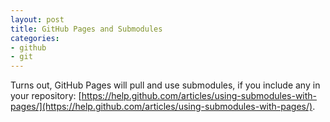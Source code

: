 ```yaml
---
layout: post
title: GitHub Pages and Submodules
categories:
- github
- git
---
```


Turns out, GitHub Pages will pull and use submodules, if you include any in your repository: [https://help.github.com/articles/using-submodules-with-pages/](https://help.github.com/articles/using-submodules-with-pages/).
